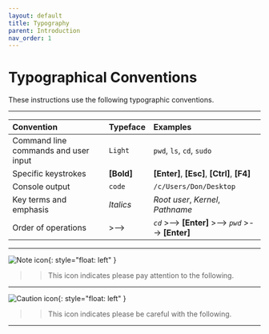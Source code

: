 ```yaml
---
layout: default
title: Typography
parent: Introduction
nav_order: 1
---
```


# Typographical Conventions

These instructions use the following typographic conventions.

---

| Convention                           | Typeface                  | Examples                                                    |
| :----------------------------------- | :------------------------ | :---------------------------------------------------------- |
| Command line commands and user input | ```Light```                 | ```pwd```, ```ls```, ```cd```, ```sudo```                           |
| Specific keystrokes                  | **[Bold]**                | **[Enter]**, **[Esc]**, **[Ctrl]**, **[F4]**                |
| Console output                       | `code`                    | `/c/Users/Don/Desktop`                                      |
| Key terms and emphasis               | _Italics_                 | _Root user_, _Kernel_, _Pathname_                           |
| Order of operations                  | >-->                      | *`cd`*  >-->  **[Enter]**  >-->  *`pwd`*  >-->  **[Enter]** |

---

![Note icon](https://github.com/dl90/linux-basics/blob/gh-pages/docs/images/icons/note.png?raw=true "Note"){: style="float: left" }
>> This icon indicates please pay attention to the following.

---

![Caution icon](https://github.com/dl90/linux-basics/blob/gh-pages/docs/images/icons/caution.png?raw=true "Caution"){: style="float: left" }
>> This icon indicates please be careful with the following.

---

